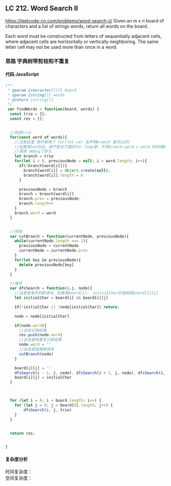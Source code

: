 ## LC 212. Word Search II

https://leetcode-cn.com/problems/word-search-ii/
Given an m x n board of characters and a list of strings words, return all words on the board.

Each word must be constructed from letters of sequentially adjacent cells, where adjacent cells are horizontally or vertically neighboring. The same letter cell may not be used more than once in a word.

### 思路 字典树带剪枝和不重复

#### 代码 JavaScript

```JavaScript
/**
 * @param {character[][]} board
 * @param {string[]} words
 * @return {string[]}
 */
 var findWords = function(board, words) {
  const trie = {};
  const res = [];


  //构造trie
  for(const word of words){
    //注意这里 原作者用了 for(let var 去声明branch 是可以的)
    //如果用let的话，就不能在下面的for loop里，不然branch.word = word 的时候branch是undefined
    //哭哭 debug了好久
    let branch = trie
    for(let i = 0, previousNode = null; i < word.length; i++){
      if(!branch[word[i]]){
        branch[word[i]] = Object.create(null);
        branch[word[i]].length = 0
      }

      previousNode = branch
      branch = branch[word[i]]
      branch.prev = previousNode;
      branch.length++
    }
    branch.word = word
  }


  //剪枝
  var cutBranch = function(currentNode, previousNode){
    while(currentNode.length === 1){
      previousNode = currentNode
      currentNode = currentNode.prev
    }
    for(let key in previousNode){
      delete previousNode[key]
    }
  }

  //搜寻
  var dfsSearch = function(i,j, node){
    //这里是条件判断语句，如果有board[i]， initialChar的值就是board[i][j]
    let initialChar = board[i] && board[i][j]

    if(!initialChar || !node[initialChar]) return;

    node = node[initialChar]

    if(node.word){
      //此处记录结果
      res.push(node.word)
      //此处避免重复记录结果
      node.word = ''
      //此处提高搜索效率
      cutBranch(node)
    }

    board[i][j] = ''
    dfsSearch(i - 1, j, node), dfsSearch(i + 1, j, node), dfsSearch(i, j - 1, node), dfsSearch(i, j + 1, node)
    board[i][j] = initialChar
  }



  for (let i = 0; i < board.length; i++) {
    for (let j = 0; j < board[0].length; j++) {
        dfsSearch(i, j, trie)
    }
  }


  return res;


}

```

#### 复杂度分析

时间复杂度： </br>
空间复杂度：

